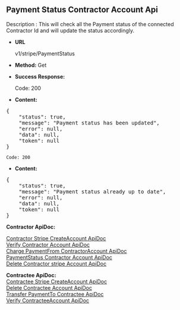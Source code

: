 **Payment Status Contractor Account Api**
----
Description : This will check all the Payment status of the connected Contractor Id  and will update the status accordingly.

* **URL**

   v1/stripe/PaymentStatus

* **Method:** 
    Get	

* **Success Response:**

	Code: 200 
	
* **Content:**<br />
<pre>
{
    "status": true,
    "message": "Payment status has been updated",
    "error": null,
    "data": null,
    "token": null
}
</pre>

	Code: 200 
	
* **Content:**<br />
<pre>
{
    "status": true,
    "message": "Payment status already up to date",
    "error": null,
    "data": null,
    "token": null
}
</pre>

 **Contractor ApiDoc:** <br/>
 
[Contractor Stripe CreateAccount ApiDoc](https://github.com/gurinderimpinge/StripeApiDoc/blob/master/ContractorStripeCreateAccount.md) <br/>
[Verify Contractor Account ApiDoc](https://github.com/gurinderimpinge/StripeApiDoc/blob/master/VerifyContractorAccount.md) <br/>
[Charge PaymentFrom ContractorAccount ApiDoc ](https://github.com/gurinderimpinge/StripeApiDoc/blob/master/ChargeAmountContractorAccount.md) <br/>
[PaymentStatus Contractor Account ApiDoc](https://github.com/gurinderimpinge/StripeApiDoc/blob/master/PaymentStatusContractorAccount.md) <br/>
[Delete Contractor stripe Account ApiDoc](https://github.com/gurinderimpinge/StripeApiDoc/blob/master/DeleteContractorAccount.md)

**Contractee ApiDoc:** <br/>
 [Contractee Stripe CreateAccount ApiDoc](https://github.com/gurinderimpinge/StripeApiDoc/blob/master/ContracteeStripeCreateAccount.md) <br/>
[Delete Contractee Account ApiDoc](https://github.com/gurinderimpinge/StripeApiDoc/blob/master/DeleteContracteeAccount.md) <br/>
[Transfer PaymentTo Contractee ApiDoc ](https://github.com/gurinderimpinge/StripeApiDoc/blob/master/TransferPaymentToContractee.md) <br/>
[Verify ContracteeAccount ApiDoc](https://github.com/gurinderimpinge/StripeApiDoc/blob/master/VerifyContracteeAccount.md)

	


